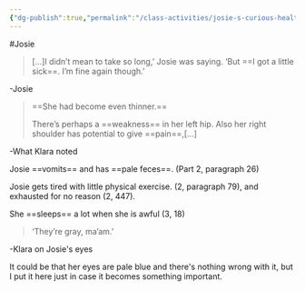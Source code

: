 ```yaml
---
{"dg-publish":true,"permalink":"/class-activities/josie-s-curious-health-condition/"}
---
```


#Josie 
>[...]I didn’t mean to take so long,’ Josie was saying. ‘But ==I got a little sick==. I’m fine again though.’

-Josie

>==She had become even thinner.==
>
>There’s perhaps a ==weakness== in her left hip. Also her right shoulder has potential to give ==pain==,[...]

-What Klara noted

Josie ==vomits== and has ==pale feces==. (Part 2, paragraph 26)

Josie gets tired with little physical exercise. (2, paragraph 79), and exhausted for no reason (2, 447).

She ==sleeps== a lot when she is awful (3, 18)

>‘They’re gray, ma’am.’  

-Klara on Josie's eyes

It could be that her eyes are pale blue and there's nothing wrong with it, but I put it here just in case it becomes something important.